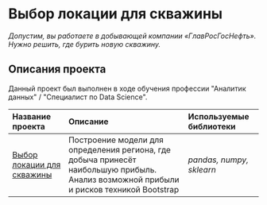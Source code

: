 # Выбор локации для скважины

*Допустим, вы работаете в добывающей компании «ГлавРосГосНефть». Нужно решить, где бурить новую скважину.*

## Описания проекта

Данный проект был выполнен в ходе обучения профессии "Аналитик данных" / "Специалист по Data Science".


| Название проекта | Описание | Используемые библиотеки | 
| :---------------------- | :---------------------- | :---------------------- |
| [Выбор локации для скважины](borrowers_reliability) |Построение модели для определения региона, где добыча принесёт наибольшую прибыль. Анализ возможной прибыли и рисков техникой Bootstrap | *pandas, numpy, sklearn* |

